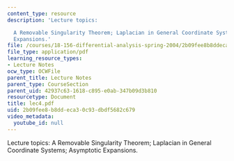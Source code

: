 ```yaml
---
content_type: resource
description: 'Lecture topics:

  A Removable Singularity Theorem; Laplacian in General Coordinate Systems; Asymptotic
  Expansions.'
file: /courses/18-156-differential-analysis-spring-2004/2b09fee8b8ddeca30c93dbdf5682c679_lec4.pdf
file_type: application/pdf
learning_resource_types:
- Lecture Notes
ocw_type: OCWFile
parent_title: Lecture Notes
parent_type: CourseSection
parent_uid: 42937c63-1618-c895-e0ab-347b09d3b810
resourcetype: Document
title: lec4.pdf
uid: 2b09fee8-b8dd-eca3-0c93-dbdf5682c679
video_metadata:
  youtube_id: null
---
```

Lecture topics:
A Removable Singularity Theorem; Laplacian in General Coordinate Systems; Asymptotic Expansions.

